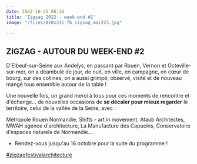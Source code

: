 ```yaml
---
date: 2022-10-25 08:10
title: 'Zigzag 2022 - week-end #2'
image: "/files/828x315_fb_zigzag_mai223.jpg"

---
```

## ZIGZAG - AUTOUR DU WEEK-END #2

D'Elbeuf-sur-Seine aux Andelys, en passant par Rouen, Vernon et Octeville-sur-mer, on a déambulé de jour, de nuit, en ville, en campagne, en cœur de bourg, sur des collines, on a aussi grimpé, observé, visité et de nouveau mangé tous ensemble autour de la table !

Une nouvelle fois, un grand merci à tous pour ces moments de rencontre et d'échange… de nouvelles occasions de **se décaler pour mieux regarder** le territoire, celui de la vallée de la Seine, avec :

Métropole Rouen Normandie, Shifts - art in movement, Ataub Architectes, MWAH agence d'architecture, La Manufacture des Capucins, Conservatoire d'espaces naturels de Normandie...

* Rendez-vous jusqu'au 16 octobre pour la suite du programme !

[#zigzagfestivalarchitecture](https://www.facebook.com/zigzagfestivalarchitecture/)
